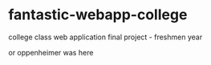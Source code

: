 # fantastic-webapp-college
college class web application final project - freshmen year

or oppenheimer was here